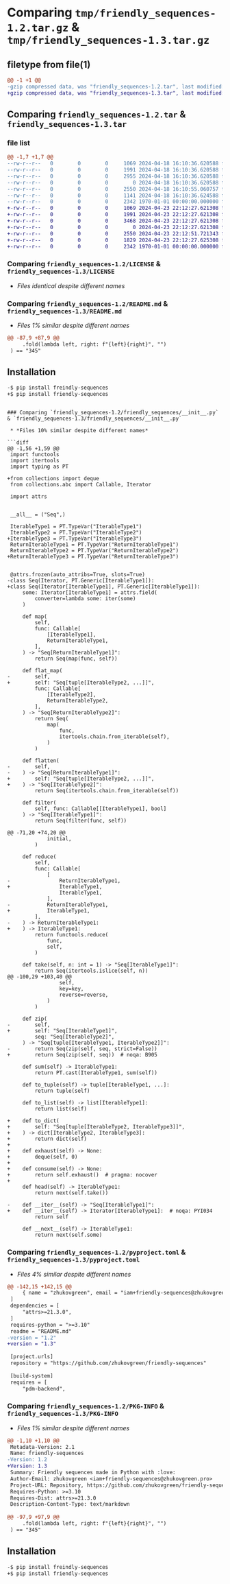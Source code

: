# Comparing `tmp/friendly_sequences-1.2.tar.gz` & `tmp/friendly_sequences-1.3.tar.gz`

## filetype from file(1)

```diff
@@ -1 +1 @@
-gzip compressed data, was "friendly_sequences-1.2.tar", last modified: Thu Apr 18 16:10:55 2024, max compression
+gzip compressed data, was "friendly_sequences-1.3.tar", last modified: Tue Apr 23 22:12:51 2024, max compression
```

## Comparing `friendly_sequences-1.2.tar` & `friendly_sequences-1.3.tar`

### file list

```diff
@@ -1,7 +1,7 @@
--rw-r--r--   0        0        0     1069 2024-04-18 16:10:36.620588 friendly_sequences-1.2/LICENSE
--rw-r--r--   0        0        0     1991 2024-04-18 16:10:36.620588 friendly_sequences-1.2/README.md
--rw-r--r--   0        0        0     2955 2024-04-18 16:10:36.620588 friendly_sequences-1.2/friendly_sequences/__init__.py
--rw-r--r--   0        0        0        0 2024-04-18 16:10:36.620588 friendly_sequences-1.2/friendly_sequences/py.typed
--rw-r--r--   0        0        0     2550 2024-04-18 16:10:55.060757 friendly_sequences-1.2/pyproject.toml
--rw-r--r--   0        0        0     1141 2024-04-18 16:10:36.624588 friendly_sequences-1.2/tests/test_friendly_sequences.py
--rw-r--r--   0        0        0     2342 1970-01-01 00:00:00.000000 friendly_sequences-1.2/PKG-INFO
+-rw-r--r--   0        0        0     1069 2024-04-23 22:12:27.621308 friendly_sequences-1.3/LICENSE
+-rw-r--r--   0        0        0     1991 2024-04-23 22:12:27.621308 friendly_sequences-1.3/README.md
+-rw-r--r--   0        0        0     3468 2024-04-23 22:12:27.621308 friendly_sequences-1.3/friendly_sequences/__init__.py
+-rw-r--r--   0        0        0        0 2024-04-23 22:12:27.621308 friendly_sequences-1.3/friendly_sequences/py.typed
+-rw-r--r--   0        0        0     2550 2024-04-23 22:12:51.721343 friendly_sequences-1.3/pyproject.toml
+-rw-r--r--   0        0        0     1829 2024-04-23 22:12:27.625308 friendly_sequences-1.3/tests/test_friendly_sequences.py
+-rw-r--r--   0        0        0     2342 1970-01-01 00:00:00.000000 friendly_sequences-1.3/PKG-INFO
```

### Comparing `friendly_sequences-1.2/LICENSE` & `friendly_sequences-1.3/LICENSE`

 * *Files identical despite different names*

### Comparing `friendly_sequences-1.2/README.md` & `friendly_sequences-1.3/README.md`

 * *Files 1% similar despite different names*

```diff
@@ -87,9 +87,9 @@
     .fold(lambda left, right: f"{left}{right}", "")
 ) == "345"
 ```
 
 ## Installation
 
 ```bash
-$ pip install freindly-sequences
+$ pip install friendly-sequences
 ```
```

### Comparing `friendly_sequences-1.2/friendly_sequences/__init__.py` & `friendly_sequences-1.3/friendly_sequences/__init__.py`

 * *Files 10% similar despite different names*

```diff
@@ -1,56 +1,59 @@
 import functools
 import itertools
 import typing as PT
 
+from collections import deque
 from collections.abc import Callable, Iterator
 
 import attrs
 
 
 __all__ = ("Seq",)
 
 IterableType1 = PT.TypeVar("IterableType1")
 IterableType2 = PT.TypeVar("IterableType2")
+IterableType3 = PT.TypeVar("IterableType3")
 ReturnIterableType1 = PT.TypeVar("ReturnIterableType1")
 ReturnIterableType2 = PT.TypeVar("ReturnIterableType2")
+ReturnIterableType3 = PT.TypeVar("ReturnIterableType3")
 
 
 @attrs.frozen(auto_attribs=True, slots=True)
-class Seq(Iterator, PT.Generic[IterableType1]):
+class Seq(Iterator[IterableType1], PT.Generic[IterableType1]):
     some: Iterator[IterableType1] = attrs.field(
         converter=lambda some: iter(some)
     )
 
     def map(
         self,
         func: Callable[
             [IterableType1],
             ReturnIterableType1,
         ],
     ) -> "Seq[ReturnIterableType1]":
         return Seq(map(func, self))
 
     def flat_map(
-        self,
+        self: "Seq[tuple[IterableType2, ...]]",
         func: Callable[
             [IterableType2],
             ReturnIterableType2,
         ],
     ) -> "Seq[ReturnIterableType2]":
         return Seq(
             map(
                 func,
                 itertools.chain.from_iterable(self),
             )
         )
 
     def flatten(
-        self,
-    ) -> "Seq[ReturnIterableType1]":
+        self: "Seq[tuple[IterableType2, ...]]",
+    ) -> "Seq[IterableType2]":
         return Seq(itertools.chain.from_iterable(self))
 
     def filter(
         self, func: Callable[[IterableType1], bool]
     ) -> "Seq[IterableType1]":
         return Seq(filter(func, self))
 
@@ -71,20 +74,20 @@
             initial,
         )
 
     def reduce(
         self,
         func: Callable[
             [
-                ReturnIterableType1,
+                IterableType1,
                 IterableType1,
             ],
-            ReturnIterableType1,
+            IterableType1,
         ],
-    ) -> ReturnIterableType1:
+    ) -> IterableType1:
         return functools.reduce(
             func,
             self,
         )
 
     def take(self, n: int = 1) -> "Seq[IterableType1]":
         return Seq(itertools.islice(self, n))
@@ -100,29 +103,40 @@
                 self,
                 key=key,
                 reverse=reverse,
             )
         )
 
     def zip(
-        self,
+        self: "Seq[IterableType1]",
         seq: "Seq[IterableType2]",
     ) -> "Seq[tuple[IterableType1, IterableType2]]":
-        return Seq(zip(self, seq, strict=False))
+        return Seq(zip(self, seq))  # noqa: B905
 
     def sum(self) -> IterableType1:
         return PT.cast(IterableType1, sum(self))
 
     def to_tuple(self) -> tuple[IterableType1, ...]:
         return tuple(self)
 
     def to_list(self) -> list[IterableType1]:
         return list(self)
 
+    def to_dict(
+        self: "Seq[tuple[IterableType2, IterableType3]]",
+    ) -> dict[IterableType2, IterableType3]:
+        return dict(self)
+
+    def exhaust(self) -> None:
+        deque(self, 0)
+
+    def consume(self) -> None:
+        return self.exhaust()  # pragma: nocover
+
     def head(self) -> IterableType1:
         return next(self.take())
 
-    def __iter__(self) -> "Seq[IterableType1]":
+    def __iter__(self) -> Iterator[IterableType1]:  # noqa: PYI034
         return self
 
     def __next__(self) -> IterableType1:
         return next(self.some)
```

### Comparing `friendly_sequences-1.2/pyproject.toml` & `friendly_sequences-1.3/pyproject.toml`

 * *Files 4% similar despite different names*

```diff
@@ -142,15 +142,15 @@
     { name = "zhukovgreen", email = "iam+friendly-sequences@zhukovgreen.pro" },
 ]
 dependencies = [
     "attrs>=21.3.0",
 ]
 requires-python = ">=3.10"
 readme = "README.md"
-version = "1.2"
+version = "1.3"
 
 [project.urls]
 repository = "https://github.com/zhukovgreen/friendly-sequences"
 
 [build-system]
 requires = [
     "pdm-backend",
```

### Comparing `friendly_sequences-1.2/PKG-INFO` & `friendly_sequences-1.3/PKG-INFO`

 * *Files 1% similar despite different names*

```diff
@@ -1,10 +1,10 @@
 Metadata-Version: 2.1
 Name: friendly-sequences
-Version: 1.2
+Version: 1.3
 Summary: Friendly sequences made in Python with :love:
 Author-Email: zhukovgreen <iam+friendly-sequences@zhukovgreen.pro>
 Project-URL: Repository, https://github.com/zhukovgreen/friendly-sequences
 Requires-Python: >=3.10
 Requires-Dist: attrs>=21.3.0
 Description-Content-Type: text/markdown
 
@@ -97,9 +97,9 @@
     .fold(lambda left, right: f"{left}{right}", "")
 ) == "345"
 ```
 
 ## Installation
 
 ```bash
-$ pip install freindly-sequences
+$ pip install friendly-sequences
 ```
```

